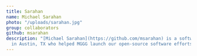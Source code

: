 ```yaml
---
title: Sarahan
name: Michael Sarahan
photo: "/uploads/sarahan.jpg"
group: collaborators
github: msarahan
description: "[Michael Sarahan](https://github.com/msarahan) is a software developer
  in Austin, TX who helped MGGG launch our open-source software efforts.\n"
---
```


